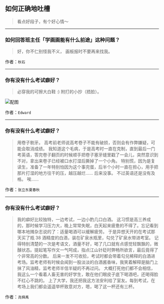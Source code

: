 ## 如何正确地吐槽

> 看点好段子，有个好心情～


 
---

### 如何回答班主任「学画画能有什么前途」这种问题？

> 好，你不仁别怪我不义，
> 画板报时不要再来找我。


作者：`秋石`

---

### 你有没有什么考试癖好？

> 必穿我的可擦大白鞋 :) 附打的小抄（捂脸）。



![配图](http://pic4.zhimg.com/70/v2-d08324a49bcaa295d261fb8defcff89f_b.jpg)


作者：`Edward`

---

### 你有没有什么考试癖好？

> 用卷子剔牙。
> 高考前老师说高考卷子不能有破损，否则会有作弊嫌疑，可能会取消成绩。
> 我知道这个毛病，于是高考时一直在克制，直到最后一门考英语，答完卷子翻页的时候顺手把卷子塞牙缝里戳了一会儿，突然意识到不对，拿出来卷子已经被口水打湿后撕掉了一个小角。
> 特别慌，因为是复读生，准备了一年特别怕因为这个事完蛋，后半个小时一直在担心，用手把那片打湿的地方往干的压，越压越烂……
> 后来没事。
> 不过英语还是没有及格。
> 唉……


作者：`张立东夏春秋`

---

### 你有没有什么考试癖好？

> 我的癖好比较独特，一边考试，一边小酌几口白酒。
> 这习惯是高三养成的，那时候学习压力大，晚上常常失眠，白天起来疲惫的不得了。忘记看到哪本地摊杂志说的了：适量喝酒可以缓解疲劳。
> 于是异想天开的在考试那天买了瓶 38 酒精度的白酒，装在矿泉水瓶里，勾兑了矿泉水带进考室。
> 记得特别清楚的一次是考语文，酒量不好，喝了几口就有点感觉轻飘飘的，微醺状态。提起笔写作文一气呵成，指点江山针砭时弊畅所欲言，最后竟得了个非常高的分数。
> 后来一发不可收拾，考试时都会带着勾兑稀释的白酒进考场。监考老师有时候会闻到一股淡淡的白酒酱香味，我笑着解释是脑门上抹了风油精，监考老师半信半疑的不再过问。
> 大概打死他们都不会相信，我这么一个看着人畜无害的好学生，敢在他们眼皮子底下喝酒吧，还喝得脸不红心不跳的。
> 上了大学，我还把我这方法安利给了室友。每到考试，在考场上我们都会遥遥举杯致意对方，嗯，喝了这一杯还有三杯。


作者：`尧舜禹`
